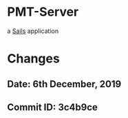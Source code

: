 # PMT-Server

a [Sails](http://sailsjs.org) application


# Changes
## Date: 6th December, 2019 
## Commit ID: 3c4b9ce
